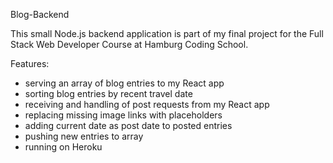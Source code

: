 Blog-Backend

This small Node.js backend application is part of my final project for the Full Stack Web Developer Course at Hamburg Coding School.

Features:
- serving an array of blog entries to my React app
- sorting blog entries by recent travel date
- receiving and handling of post requests from my React app
- replacing missing image links with placeholders
- adding current date as post date to posted entries
- pushing new entries to array
- running on Heroku

